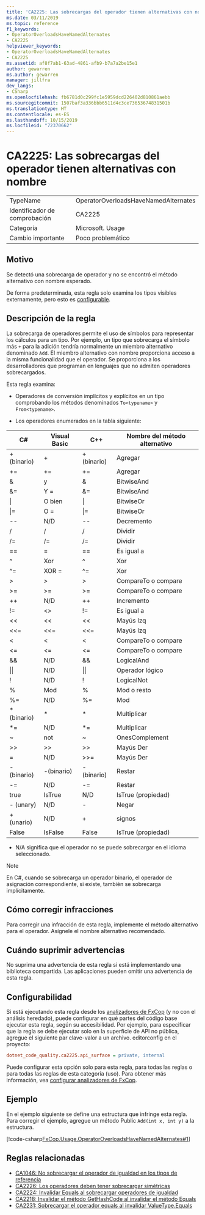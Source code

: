 ```yaml
---
title: 'CA2225: Las sobrecargas del operador tienen alternativas con nombre'
ms.date: 03/11/2019
ms.topic: reference
f1_keywords:
- OperatorOverloadsHaveNamedAlternates
- CA2225
helpviewer_keywords:
- OperatorOverloadsHaveNamedAlternates
- CA2225
ms.assetid: af8f7ab1-63ad-4861-afb9-b7a7a2be15e1
author: gewarren
ms.author: gewarren
manager: jillfra
dev_langs:
- CSharp
ms.openlocfilehash: fb6781d0c299fc1e5959dcd226402d810861aebb
ms.sourcegitcommit: 1507baf3a336bbb6511d4c3ce73653674831501b
ms.translationtype: HT
ms.contentlocale: es-ES
ms.lasthandoff: 10/15/2019
ms.locfileid: "72370662"
---
```

# <a name="ca2225-operator-overloads-have-named-alternates"></a>CA2225: Las sobrecargas del operador tienen alternativas con nombre

|||
|-|-|
|TypeName|OperatorOverloadsHaveNamedAlternates|
|Identificador de comprobación|CA2225|
|Categoría|Microsoft. Usage|
|Cambio importante|Poco problemático|

## <a name="cause"></a>Motivo

Se detectó una sobrecarga de operador y no se encontró el método alternativo con nombre esperado.

De forma predeterminada, esta regla solo examina los tipos visibles externamente, pero esto es [configurable](#configurability).

## <a name="rule-description"></a>Descripción de la regla

La sobrecarga de operadores permite el uso de símbolos para representar los cálculos para un tipo. Por ejemplo, un tipo que sobrecarga el símbolo más `+` para la adición tendría normalmente un miembro alternativo denominado `Add`. El miembro alternativo con nombre proporciona acceso a la misma funcionalidad que el operador. Se proporciona a los desarrolladores que programan en lenguajes que no admiten operadores sobrecargados.

Esta regla examina:

- Operadores de conversión implícitos y explícitos en un tipo comprobando los métodos denominados `To<typename>` y `From<typename>`.

- Los operadores enumerados en la tabla siguiente:

|C#|Visual Basic|C++|Nombre del método alternativo|
|-|-|-|-|
|+ (binario)|+|+ (binario)|Agregar|
|+=|+=|+=|Agregar|
|&|y|&|BitwiseAnd|
|&=|Y =|&=|BitwiseAnd|
|&#124;|O bien|&#124;|BitwiseOr|
|&#124;=|O =|&#124;=|BitwiseOr|
|--|N/D|--|Decremento|
|/|/|/|Dividir|
|/=|/=|/=|Dividir|
|==|=|==|Es igual a|
|^|Xor|^|Xor|
|^=|XOR =|^=|Xor|
|>|>|>|CompareTo o compare|
|>=|>=|>=|CompareTo o compare|
|++|N/D|++|Incremento|
|!=|<>|!=|Es igual a|
|<<|<<|<<|Mayús Izq|
|<<=|<<=|<<=|Mayús Izq|
|<|<|<|CompareTo o compare|
|<=|<=|\<=|CompareTo o compare|
|&&|N/D|&&|LogicalAnd|
|&#124;&#124;|N/D|&#124;&#124;|Operador lógico|
|!|N/D|!|LogicalNot|
|%|Mod|%|Mod o resto|
|%=|N/D|%=|Mod|
|* (binario)|*|*|Multiplicar|
|*=|N/D|*=|Multiplicar|
|~|not|~|OnesComplement|
|>>|>>|>>|Mayús Der|
=|N/D|>>=|Mayús Der|
|-(binario)|-(binario)|-(binario)|Restar|
|-=|N/D|-=|Restar|
|true|IsTrue|N/D|IsTrue (propiedad)|
|- (unary)|N/D|-|Negar|
|+ (unario)|N/D|+|signos|
|False|IsFalse|False|IsTrue (propiedad)|

* N/A significa que el operador no se puede sobrecargar en el idioma seleccionado.

> [!NOTE]
> En C#, cuando se sobrecarga un operador binario, el operador de asignación correspondiente, si existe, también se sobrecarga implícitamente.

## <a name="how-to-fix-violations"></a>Cómo corregir infracciones

Para corregir una infracción de esta regla, implemente el método alternativo para el operador. Asígnele el nombre alternativo recomendado.

## <a name="when-to-suppress-warnings"></a>Cuándo suprimir advertencias

No suprima una advertencia de esta regla si está implementando una biblioteca compartida. Las aplicaciones pueden omitir una advertencia de esta regla.

## <a name="configurability"></a>Configurabilidad

Si está ejecutando esta regla desde los [analizadores de FxCop](install-fxcop-analyzers.md) (y no con el análisis heredado), puede configurar en qué partes del código base ejecutar esta regla, según su accesibilidad. Por ejemplo, para especificar que la regla se debe ejecutar solo en la superficie de API no pública, agregue el siguiente par clave-valor a un archivo. editorconfig en el proyecto:

```ini
dotnet_code_quality.ca2225.api_surface = private, internal
```

Puede configurar esta opción solo para esta regla, para todas las reglas o para todas las reglas de esta categoría (uso). Para obtener más información, vea [configurar analizadores de FxCop](configure-fxcop-analyzers.md).

## <a name="example"></a>Ejemplo

En el ejemplo siguiente se define una estructura que infringe esta regla. Para corregir el ejemplo, agregue un método Public `Add(int x, int y)` a la estructura.

[!code-csharp[FxCop.Usage.OperatorOverloadsHaveNamedAlternates#1](../code-quality/codesnippet/CSharp/ca2225-operator-overloads-have-named-alternates_1.cs)]

## <a name="related-rules"></a>Reglas relacionadas

- [CA1046: No sobrecargar el operador de igualdad en los tipos de referencia](../code-quality/ca1046-do-not-overload-operator-equals-on-reference-types.md)
- [CA2226: Los operadores deben tener sobrecargar simétricas](../code-quality/ca2226.md)
- [CA2224: Invalidar Equals al sobrecargar operadores de igualdad](../code-quality/ca2224.md)
- [CA2218: Invalidar el método GetHashCode al invalidar el método Equals](../code-quality/ca2218.md)
- [CA2231: Sobrecargar el operador equals al invalidar ValueType.Equals](../code-quality/ca2231.md)